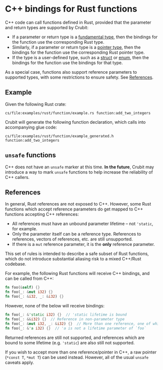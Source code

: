 # C++ bindings for Rust functions

C++ code can call functions defined in Rust, provided that the parameter and
return types are supported by Crubit:

*   If a parameter or return type is a
    [fundamental type](../cpp/fundamental_types.md), then the bindings for the
    function use the corresponding Rust type.
*   Similarly, if a parameter or return type is a
    [pointer type](../cpp/pointer_types.md), then the bindings for the function
    use the corresponding Rust pointer type.
*   If the type is a user-defined type, such as a [struct](struct.md) or
    [enum](enums.md), then the bindings for the function use the bindings for
    that type.

As a special case, functions also support reference parameters to supported
types, with some restrictions to ensure safety. See [References](#references).

## Example

Given the following Rust crate:

```live-snippet
cs/file:examples/rust/function/example.rs function:add_two_integers
```

Crubit will generate the following function declaration, which calls into
accompanying glue code:

```live-snippet
cs/file:examples/rust/function/example_generated.h function:add_two_integers
```

## `unsafe` functions

C++ does not have an `unsafe` marker at this time. **In the future**, Crubit may
introduce a way to mark `unsafe` functions to help increase the reliability of
C++ callers.

## References

In general, Rust references are not exposed to C++. However, some Rust functions
which accept reference parameters do get mapped to C++ functions accepting C++
references:

*   All references must have an unbound parameter lifetime – not `'static`, for
    example.
*   Only the parameter itself can be a reference type. References to references,
    vectors of references, etc. are still unsupported.
*   If there is a `mut` reference parameter, it is the **only** reference
    parameter.

This set of rules is intended to describe a safe subset of Rust functions, which
do not introduce substantial aliasing risk to a mixed C++/Rust codebase.

For example, the following Rust functions will receive C++ bindings, and can be
called from C++:

```rust {.good}
fn foo(&self) {}
fn foo(_: &mut i32) {}
fn foo(_: &i32, _: &i32) {}
```

However, none of the below will receive bindings:

```rust {.bad}
fn foo(_: &'static i32) {}  // 'static lifetime is bound
fn foo(_: &&i32) {}  // Reference in non-parameter type
fn foo(_: &mut i32, _: &i32) {}  // More than one reference, one of which is mut
fn foo(_: &'a i32) {}  // 'a is not a lifetime parameter of `foo`
```

Returned references are still not supported, and references which are bound to
some lifetime (e.g. `'static`) are also still not supported.

If you wish to accept more than one reference/pointer in C++, a raw pointer
(`*const T`, `*mut T`) can be used instead. However, all of the usual `unsafe`
caveats apply.
